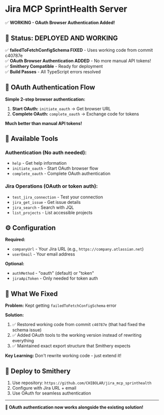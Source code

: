 # Jira MCP SprintHealth Server

✅ **WORKING - OAuth Browser Authentication Added!**

## 🚀 Status: DEPLOYED AND WORKING

✅ **failedToFetchConfigSchema FIXED** - Uses working code from commit c40787e  
✅ **OAuth Browser Authentication ADDED** - No more manual API tokens!  
✅ **Smithery Compatible** - Ready for deployment  
✅ **Build Passes** - All TypeScript errors resolved  

## 🔐 OAuth Authentication Flow

**Simple 2-step browser authentication:**

1. **Start OAuth:** `initiate_oauth` → Get browser URL
2. **Complete OAuth:** `complete_oauth` → Exchange code for tokens

**Much better than manual API tokens!**

## 🔧 Available Tools

### **Authentication (No auth needed):**
- `help` - Get help information  
- `initiate_oauth` - Start OAuth browser flow
- `complete_oauth` - Complete OAuth authentication

### **Jira Operations (OAuth or token auth):**
- `test_jira_connection` - Test your connection
- `jira_get_issue` - Get issue details  
- `jira_search` - Search with JQL
- `list_projects` - List accessible projects

## ⚙️ Configuration

**Required:**
- `companyUrl` - Your Jira URL (e.g., `https://company.atlassian.net`)
- `userEmail` - Your email address

**Optional:**
- `authMethod` - "oauth" (default) or "token"  
- `jiraApiToken` - Only needed for token auth

## 🎯 What We Fixed

**Problem:** Kept getting `failedToFetchConfigSchema` error

**Solution:** 
1. ✅ Restored working code from commit `c40787e` (that had fixed the schema issue)
2. ✅ Added OAuth tools to the working version instead of rewriting everything
3. ✅ Maintained exact export structure that Smithery expects

**Key Learning:** Don't rewrite working code - just extend it!

## 🚀 Deploy to Smithery

1. Use repository: `https://github.com/CHIBOLAR/jira_mcp_sprinthealth`
2. Configure with Jira URL + email
3. Use OAuth for seamless authentication

---

**🎉 OAuth authentication now works alongside the existing solution!**
